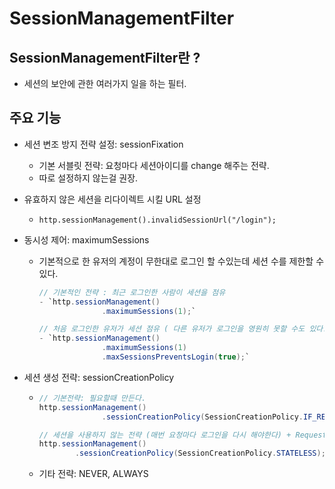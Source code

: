# SessionManagementFilter

## SessionManagementFilter란 ?
- 세션의 보안에 관한 여러가지 일을 하는 필터.

## 주요 기능
- 세션 변조 방지 전략 설정: sessionFixation
    - 기본 서블릿 전략: 요청마다 세션아이디를 change 해주는 전략. 
    - 따로 설정하지 않는걸 권장.
- 유효하지 않은 세션을 리다이렉트 시킬 URL 설정
    - `http.sessionManagement().invalidSessionUrl("/login");`
- 동시성 제어: maximumSessions
    - 기본적으로 한 유저의 계정이 무한대로 로그인 할 수있는데 세션 수를 제한할 수 있다.
        ```java
        // 기본적인 전략 : 최근 로그인한 사람이 세션을 점유
        - `http.sessionManagement()
                      .maximumSessions(1);`
    
        // 처음 로그인한 유저가 세션 점유 ( 다른 유저가 로그인을 영원히 못할 수도 있다!)
        - `http.sessionManagement()
                      .maximumSessions(1)
                      .maxSessionsPreventsLogin(true);`
        ```
     
- 세션 생성 전략: sessionCreationPolicy
    - ```java
      // 기본전략: 필요할때 만든다.
      http.sessionManagement()
                    .sessionCreationPolicy(SessionCreationPolicy.IF_REQUIRED);
      
      // 세션을 사용하지 않는 전략 (매번 요청마다 로그인을 다시 해야한다) + RequestCacheAwareFilter도 사용 불가
      http.sessionManagement()
              .sessionCreationPolicy(SessionCreationPolicy.STATELESS);
      ```
    - 기타 전략: NEVER, ALWAYS 
